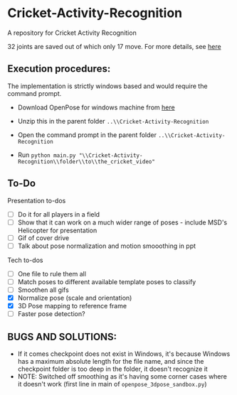 # Cricket-Activity-Recognition
A repository for Cricket Activity Recognition

32 joints are saved out of which only 17 move. For more details, see [here](https://github.com/una-dinosauria/3d-pose-baseline/blob/1ca400232ad6158050d8b292ac812d94dbb49d74/src/data_utils.py#L20)

## Execution procedures:
The implementation is strictly windows based and would require the command prompt.

-  Download OpenPose for windows machine from [here](https://github.com/CMU-Perceptual-Computing-Lab/openpose/releases/download/v1.4.0/openpose-1.4.0-win64-cpu-binaries.zip)

-  Unzip this in the parent folder `..\\Cricket-Activity-Recognition`

-  Open the command prompt in the parent folder `..\\Cricket-Activity-Recognition`

-  Run `python main.py "\\Cricket-Activity-Recognition\\folder\\to\\the_cricket_video"`



## To-Do
Presentation to-dos
- [ ] Do it for all players in a field
- [ ] Show that it can work on a much wider range of poses - include MSD's Helicopter for presentation
- [ ] Gif of cover drive
- [ ] Talk about pose normalization and motion smooothing in ppt

Tech to-dos
- [ ] One file to rule them all
- [ ] Match poses to different available template poses to classify
- [ ] Smoothen all gifs
- [x] Normalize pose (scale and orientation)
- [x] 3D Pose mapping to reference frame
- [ ] Faster pose detection?

## BUGS AND SOLUTIONS:
* If it comes checkpoint does not exist in Windows, it's because Windows has a maximum absolute length for the file name, and since the checkpoint folder is too deep in the folder, it doesn't recognize it
* NOTE: Switched off smoothing as it's having some corner cases where it doesn't work (first line in main of `openpose_3dpose_sandbox.py`)
